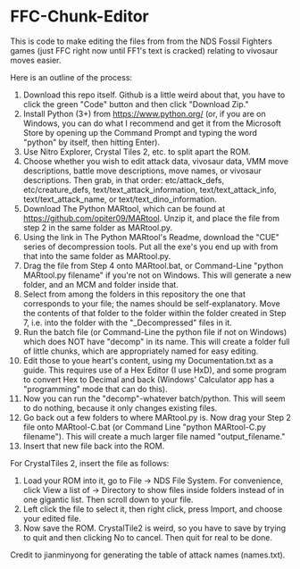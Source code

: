 # FFC-Chunk-Editor
This is code to make editing the files from from the NDS Fossil Fighters games (just FFC right now until FF1's text is cracked) relating to vivosaur moves easier.

Here is an outline of the process:

1. Download this repo itself. Github is a little weird about that, you have to click the green "Code" button and then click "Download Zip."
2. Install Python (3+) from https://www.python.org/ (or, if you are on Windows, you can do what I recommend and get it from the Microsoft Store by opening up the Command
Prompt and typing the word "python" by itself, then hitting Enter).
3. Use Nitro Explorer, Crystal Tiles 2, etc. to split apart the ROM.
4. Choose whether you wish to edit attack data, vivosaur data, VMM move descriptions, battle move descriptions, move names, or vivosaur descriptions. Then grab, in that order:
etc/attack_defs, etc/creature_defs, text/text_attack_information, text/text_attack_info, text/text_attack_name, or text/text_dino_information.
5. Download The Python MARtool, which can be found at https://github.com/opiter09/MARtool. Unzip it, and place the file from step 2 in the same folder as MARtool.py.
6. Using the link in The Python MARtool's Readme, download the "CUE" series of decompression tools. Put all the exe's you end up with from that into the same folder as MARtool.py.
7. Drag the file from Step 4 onto MARtool.bat, or Command-Line "python MARtool.py filename" if you're not on Windows. This will generate a new folder, and an MCM and folder inside that.
8. Select from among the folders in this repository the one that corresponds to your file; the names should be self-explanatory. Move the contents of that folder to the folder within
the folder created in Step 7, i.e. into the folder with the "_Decompressed" files in it.
9. Run the batch file (or Command-Line the python file if not on Windows) which does NOT have "decomp" in its name. This will create a folder full of little chunks, which are
appropriately named for easy editing.
10. Edit those to youe heart's content, using my Documentation.txt as a guide. This requires use of a Hex Editor (I use HxD), and some program to convert Hex to Decimal and back (Windows'
Calculator app has a "programming" mode that can do this).
11. Now you can run the "decomp"-whatever batch/python. This will seem to do nothing, because it only changes existing files.
12. Go back out a few folders to where MARtool.py is. Now drag your Step 2 file onto MARtool-C.bat (or Command Line "python MARtool-C.py filename"). This will create a much larger file
named "output_filename."
13. Insert that new file back into the ROM.

For CrystalTiles 2, insert the file as follows:
1. Load your ROM into it, go to File -> NDS File System. For convenience, click View a list of -> Directory to show files inside folders instead of in one
gigantic list. Then scroll down to your file.
12. Left click the file to select it, then right click, press Import, and choose your edited file.
3. Now save the ROM. CrystalTile2 is weird, so you have to save by trying to quit and then clicking No to cancel. Then quit for real to be done.

Credit to jianminyong for generating the table of attack names (names.txt).
